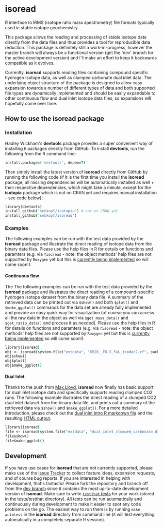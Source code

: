 isoread
=======

R interface to IRMS (isotope ratio mass spectrometry) file formats typically used in stable isotope geochemistry. 

This package allows the reading and processing of stable isotope data directly from the data files and thus provides a tool for reproducible data reduction. This package is definitely still a work-in-progress, however the master branch will always be a functional version (get the 'dev' branch for the active development version) and I'll make an effort to keep it backwards compatible as it evolves. 

Currently, **isoread** supports reading files containing compound specific hydrogen isotope data, as well as clumped carbonate dual inlet data. The underlying object structure of the package is designed to allow easy expansion towards a number of different types of data and both supported file types are dynamically implemented and should be easily expandable to other continuous flow and dual inlet isotope data files, so expansions will hopefully come over time.

## How to use the isoread package

### Installation

Hadley Wickham's **devtools** package provides a super convenient way of installing ```R``` packages directly from GitHub. To install **devtools**, run the following from the R command line:
```coffee
install.packages('devtools', depen=T) 
```
Then simply install the latest version of **isoread** directly from GitHub by running the following code (if it is the first time you install the **isoread** package, all missing dependencies will be automatically installed as well + their respective dependencies, which might take a minute, except for the **isotopia** package which is not on CRAN yet and requires manual installation - see code below):
```coffee
library(devtools)
install_github('sebkopf/isotopia') # not on CRAN yet
install_github('sebkopf/isoread')
```

### Examples

The following examples can be run with the test data provided by the **isoread** package and illustrate the direct reading of isotope data from the binary data files. Please use the help files in R for details on functions and paramters (e.g. via ```?isoread``` - note: the object methods' help files are not supported by ```Roxygen``` yet but this is [currently being implemented](http://lists.r-forge.r-project.org/pipermail/roxygen-devel/2014-January/000456.html) so will come soon!).

#### Continuous flow

The The following examples can be run with the test data provided by the **isoread** package and illustrates the direct reading of a compound-specific hydrogen isotope dataset from the binary data file. A summary of the retrieved data can be printed out via ```$show()``` and both ```$plot()``` and ```$make_ggplot()``` commands for the data set are already fully implemented and provide an easy quick way for visualization (of course you can access all the raw data in the object as well via ```$get_mass_data()``` and ```$get_ratio_data()``` and process it as needed). Please use the help files in R for details on functions and paramters (e.g. via ```?isoread``` - note: the object methods' help files are not supported by ```Roxygen``` yet but this is [currently being implemented](http://lists.r-forge.r-project.org/pipermail/roxygen-devel/2014-January/000456.html) so will come soon!).

```coffee
library(isoread)
obj <- isoread(system.file("extdata", "6520__F8-5_5uL_isodat2.cf", package="isoread"), type = c("H_CSIA"))
obj$show()
obj$plot()
obj$make_ggplot()
```

#### Dual Inlet

Thanks to the push from [Max Lloyd](https://github.com/maxmansaxman), **isoread** now finally has basic support for dual inlet isotope data and specifically supports reading clumped CO2 runs. The following example illustrates the direct reading of a clumped CO2 dual inlet dataset from the binary data file, and prints out a summary of the retrieved data via ```$show()``` and ```$make_ggplot()```. For a more detailed introduction, please check out the [dual inlet intro R markdown file](blob/dev/inst/doc/dual_inlet_intro.Rmd) and the resulting [HTML output](https://rawgit.com/sebkopf/isoread/dev/inst/doc/dual_inlet_intro.html).

```coffee
library(isoread)
file <- isoread(system.file("extdata", "dual_inlet_clumped_carbonate.did", package="isoread"), type = "CO2_CLUMPED")
file$show()
file$make_ggplot()
```



## Development

If you have use cases for **isoread** that are not currently supported, please make use of the [Issue Tracker](https://github.com/sebkopf/isoread/issues) to collect feature ideas, expansion requests, and of course bug reports. If you are interested in helping with development, that's fantastic! Please fork the repository and branch off from the [dev branch](https://github.com/sebkopf/isoread/tree/dev) since it contains the most up-to-date development version of **isoread**. Make sure to write [```testthat``` tests](http://r-pkgs.had.co.nz/tests.html) for your work (stored in the tests/testthat directory). All tests can be run automatically and continuously during development to make it easier to spot any code problems on the go. The easiest way to run them is by running ```make autotest``` in the **isoread** directory from command line (it will test everything automatically in a completely separate R session).
